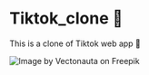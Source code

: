# Tiktok_clone :speech_balloon:
This is a clone of Tiktok web app :partying_face:	

![<a href="https://www.freepik.com/free-psd/3d-square-with-tiktok-logo_20266143.htm#query=tiktok%20logo&position=2&from_view=search&track=sph">Image by Vectonauta</a> on Freepik](https://imgur.com/a/fVbqBDg.jpg)

